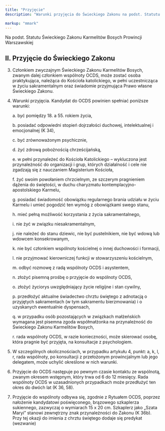 ```yaml
---
title: "Przyjęcie"
description: "Warunki przyjęcia do Świeckiego Zakonu na podst. Statutu Świeckiego Zakonu Karmelitów Bosych Prowincji Warszawskiej"

markup: "mmark"
---
```


Na podst. Statutu Świeckiego Zakonu Karmelitów Bosych Prowincji Warszawskiej

## II. Przyjęcie do Świeckiego Zakonu

3. Członkiem zwyczajnym Świeckiego Zakonu Karmelitów Bosych, zwanym dalej członkiem wspólnoty OCDS, może zostać osoba praktykująca, należąca do Kościoła katolickiego, w pełni uczestnicząca w życiu sakramentalnym oraz świadomie przyjmująca Prawo własne Świeckiego Zakonu.
4. Warunki przyjęcia.
   Kandydat do OCDS powinien spełniać poniższe warunki:

    a. być pomiędzy 18. a 55. rokiem życia,
    
    b. posiadać odpowiedni stopień dojrzałości duchowej, intelektualnej i emocjonalnej (K 34),

    c. być zrównoważonym psychicznie,

    d. żyć zdrową pobożnością chrześcijańską,

    e. w pełni przynależeć do Kościoła Katolickiego – wykluczona jest przynależność do organizacji i grup, których działalność i cele nie zgadzają się z nauczaniem Magisterium Kościoła,

    f. żyć swoim powołaniem chrzcielnym, ze szczerym pragnieniem dążenia do świętości, w duchu charyzmatu kontemplacyjno-apostolskiego Karmelu,

    g. posiadać świadomość obowiązku regularnego brania udziału w życiu Karmelu i umieć pogodzić ten wymóg z obowiązkami swego stanu,

    h. mieć pełną możliwość korzystania z życia sakramentalnego,

    i. nie żyć w związku niesakramentalnym,

    j. nie należeć do stanu dziewic, nie być pustelnikiem, nie być wdową lub wdowcem konsekrowanym,

    k. nie być członkiem wspólnoty kościelnej o innej duchowości i formacji,

    l. nie przyjmować kierowniczej funkcji w stowarzyszeniu kościelnym,

    m. odbyć rozmowę z radą wspólnoty OCDS i asystentem,

    n. złożyć pisemną prośbę o przyjęcie do wspólnoty OCDS,

    o. złożyć życiorys uwzględniający życie religijne i stan cywilny,

    p. przedłożyć aktualne świadectwo chrztu świętego z adnotacją o przyjętych sakramentach (w tym sakramentu bierzmowania) i o uzyskanych ewentualnie dyspensach,

    q. w przypadku osób pozostających w związkach małżeńskich wymagana jest pisemna zgoda współmałżonka na przynależność do Świeckiego Zakonu Karmelitów Bosych,

    r. rada wspólnoty OCDS, w razie konieczności, może skierować osobę, która pragnie być przyjęta, na konsultacje z psychologiem.

5. W szczególnych okolicznościach, w przypadku artykułu 4, punkt: a, k, l, r, rada wspólnoty, po konsultacji z przełożonym prowincjalnym lub jego delegatem, może uchylić określone w nich warunki.
6. Przyjęcie do OCDS następuje po pewnym czasie kontaktu ze wspólnotą, zwanym okresem wstępnym, który trwa od 6 do 12 miesięcy. Rada wspólnoty OCDS w uzasadnionych przypadkach może przedłużyć ten okres do dwóch lat (K 36, 58).
7. Przyjęcie do wspólnoty odbywa się, zgodnie z Rytuałem OCDS, poprzez nałożenie kandydatowi poświęconego, brązowego szkaplerza sukiennego, zazwyczaj o wymiarach 15 x 20 cm. Szkaplerz jako „Szata Maryi” stanowi zewnętrzny znak przynależności do Zakonu (K 36b). Przy tej okazji do imienia z chrztu świętego dodaje się predykat (wezwanie)